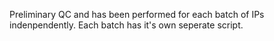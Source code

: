 Preliminary QC and has been performed for each batch of IPs indenpendently. Each batch has it's own seperate script.
